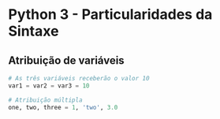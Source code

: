# Python 3 - Particularidades da Sintaxe

## Atribuição de variáveis

```python
# As três variáveis receberão o valor 10
var1 = var2 = var3 = 10

# Atribuição múltipla
one, two, three = 1, 'two', 3.0

```

